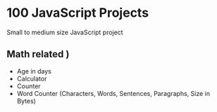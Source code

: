 #  100 JavaScript Projects

Small to medium size JavaScript project

## Math related )
  - Age in days
  - Calculator
  - Counter
  - Word Counter (Characters, Words, Sentences, Paragraphs, Size in Bytes)
